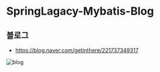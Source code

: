 # SpringLagacy-Mybatis-Blog

## 블로그

- <https://blog.naver.com/getinthere/221737349317>

![blog](https://postfiles.pstatic.net/MjAxOTEyMTRfMzEg/MDAxNTc2MzE5NTEyNjA1.S_9Et4jV57gp9ky5jQhnfZyWk-7fRoorEaOVppRrvMMg.1zQwYagkjVxMKutctBVsijdwKGEB7zR3WWuWAPZfo6Mg.PNG.getinthere/Screenshot_43.png?type=w773)
